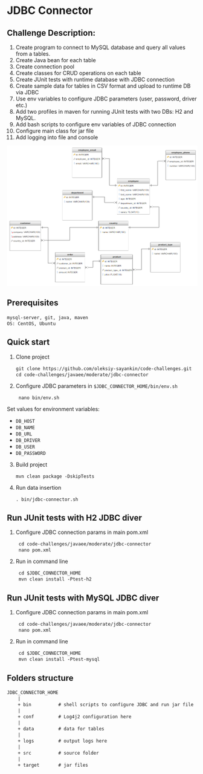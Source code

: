 JDBC Connector
===============

Challenge Description:
----------------------

1. Create program to connect to MySQL database and query all values from a tables.
2. Create Java bean for each table
3. Create connection pool
4. Create classes for CRUD operations on each table
5. Create JUnit tests with runtime database with JDBC connection
6. Create sample data for tables in CSV format and upload to runtime DB via JDBC
7. Use env variables to configure JDBC parameters (user, password, driver etc.)
8. Add two profiles in maven for running JUnit tests with two DBs: H2 and MySQL.
9. Add bash scripts to configure env variables of JDBC connection
10. Configure main class for jar file
11. Add logging into file and console

![Challenge Image](dbschema.png)

Prerequisites
-------------

    mysql-server, git, java, maven
    OS: CentOS, Ubuntu

Quick start
------------

1. Clone project

       git clone https://github.com/oleksiy-sayankin/code-challenges.git
       cd code-challenges/javaee/moderate/jdbc-connector

2. Configure JDBC parameters in `$JDBC_CONNECTOR_HOME/bin/env.sh`

        nano bin/env.sh

Set values for environment variables:

* `DB_HOST`
* `DB_NAME`
* `DB_URL`
* `DB_DRIVER`
* `DB_USER`
* `DB_PASSWORD`

3. Build project

       mvn clean package -DskipTests

4. Run data insertion

       . bin/jdbc-connector.sh

Run JUnit tests with H2 JDBC diver
-----------------------------------------

1. Configure JDBC connection params in main pom.xml

        cd code-challenges/javaee/moderate/jdbc-connector
        nano pom.xml

2. Run in command line
 
        cd $JDBC_CONNECTOR_HOME
        mvn clean install -Ptest-h2 

Run JUnit tests with MySQL JDBC diver
-----------------------------------------

1. Configure JDBC connection params in main pom.xml

        cd code-challenges/javaee/moderate/jdbc-connector
        nano pom.xml

2. Run in command line
 
        cd $JDBC_CONNECTOR_HOME
        mvn clean install -Ptest-mysql 

Folders structure
-----------------

    JDBC_CONNECTOR_HOME
        |
        + bin          # shell scripts to configure JDBC and run jar file  
        |
        + conf         # Log4j2 configuration here
        |
        + data         # data for tables
        |
        + logs         # output logs here
        |
        + src          # source folder
        |
        + target       # jar files
